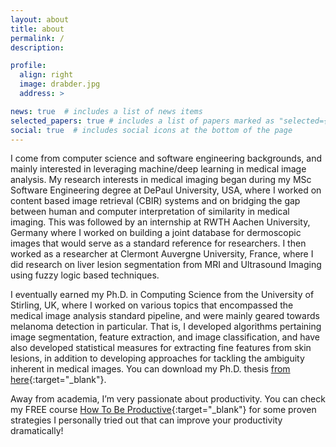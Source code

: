 ```yaml
---
layout: about
title: about
permalink: /
description: 

profile:
  align: right
  image: drabder.jpg
  address: >

news: true  # includes a list of news items
selected_papers: true # includes a list of papers marked as "selected={true}"
social: true  # includes social icons at the bottom of the page
---
```


I come from computer science and software engineering backgrounds, and mainly interested in leveraging machine/deep learning in medical image analysis. My research interests in medical imaging began during my MSc Software Engineering degree at DePaul University, USA, where I worked on content based image retrieval (CBIR) systems and on bridging the gap between human and computer interpretation of similarity in medical imaging. This was followed by an internship at RWTH Aachen University, Germany where I worked on building a joint database for dermoscopic images that would serve as a standard reference for researchers. I then worked as a researcher at Clermont Auvergne University, France, where I did research on liver lesion segmentation from MRI and Ultrasound Imaging using fuzzy logic based techniques.

I eventually earned my Ph.D. in Computing Science from the University of Stirling, UK, where I worked on various topics that encompassed the medical image analysis standard pipeline, and were mainly geared towards melanoma detection in particular. That is, I developed algorithms pertaining image segmentation, feature extraction, and image classification, and have also developed statistical measures for extracting fine features from skin lesions, in addition to developing approaches for tackling the ambiguity inherent in medical images. You can download my Ph.D. thesis [from here](https://dspace.stir.ac.uk/bitstream/1893/32278/3/PhD-Thesis.pdf){:target="_blank"}.

Away from academia, I’m very passionate about productivity. You can check my FREE course [How To Be Productive](https://beproductive.teachable.com/p/beproductive){:target="_blank"} for some proven strategies I personally tried out that can improve your productivity dramatically!